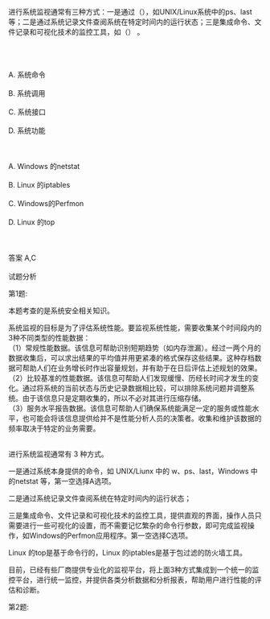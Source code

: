 <div class="detail lh2"><p>进行系统监视通常有三种方式：一是通过（），如UNIX/Linux系统中的ps、last等；二是通过系统记录文件查阅系统在特定时间内的运行状态；三是集成命令、文件记录和可视化技术的监控工具，如（） 。<br/><br/></p><br/><br/>A. 系统命令<br/><br/>B. 系统调用<br/><br/>C. 系统接口<br/><br/>D. 系统功能<br/><br/><br/><br/>A. Windows 的netstat<br/><br/>B. Linux 的iptables<br/><br/>C. Windows的Perfmon<br/><br/>D. Linux 的top<br/><br/><br/><br/>答案 A,C<br/><br/>试题分析<br/><p>第1题:</p><p>本题考查的是系统安全相关知识。</p><p>系统监视的目标是为了评估系统性能。要监视系统性能，需要收集某个时间段内的3种不同类型的性能数据：<br/>（1）常规性能数据。该信息可帮助识别短期趋势（如内存泄漏）。经过一两个月的数据收集后，可以求出结果的平均值并用更紧凑的格式保存这些结果。这种存档数据可帮助人们在业务增长时作出容量规划，并有助于在日后评估上述规划的效果。<br/>（2）比较基准的性能数据。该信息可帮助人们发现缓慢、历经长时间才发生的变化。通过将系统的当前状态与历史记录数据相比较，可以排除系统问题并调整系统。由于该信息只是定期收集的，所以不必对其进行压缩存储。<br/>（3）服务水平报告数据。该信息可帮助人们确保系统能满足一定的服务或性能水平，也可能会将该信息提供给并不是性能分析人员的决策者。收集和维护该数据的频率取决于特定的业务需要。</p><p><br/>进行系统监视通常有 3 种方式。</p><p>一是通过系统本身提供的命令，如 UNIX/Liunx 中的 w、ps、last，Windows 中的netstat 等，第一空选择A选项。</p><p>二是通过系统记录文件查阅系统在特定时间内的运行状态；</p><p>三是集成命令、文件记录和可视化技术的监控工具，提供直观的界面，操作人员只需要进行一些可视化的设置，而不需要记忆繁杂的命令行参数，即可完成监视操作，如Windows的Perfmon应用程序。第一空选择C选项。</p><p>Linux 的top是基于命令行的，Linux 的iptables是基于包过滤的防火墙工具。</p><p>目前，已经有些厂商提供专业化的监视平台，将上面3种方式集成到一个统一的监控平台，进行统一监控，并提供各类分析数据和分析报表，帮助用户进行性能的评估和诊断。</p><p>第2题:</p><p><br/></p></div>